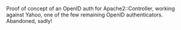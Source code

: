 Proof of concept of an OpenID auth for Apache2::Controller, working
against Yahoo, one of the few remaining OpenID authenticators.
Abandoned, sadly!
